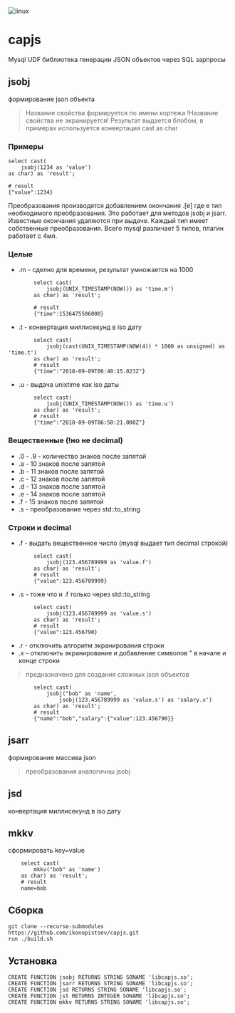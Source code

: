 ![linux](https://github.com/ikonopistsev/capjs/workflows/linux/badge.svg)

# capjs

Mysql UDF библиотека генерации JSON объектов через SQL зарпросы

## jsobj 

формирование json объекта

> Название свойства формируется по имени кортежа
> !Название свойства не экранируется!
> Результат выдается блобом, в примерах используется конвертация cast as char

### Примеры

```
select cast(
    jsobj(1234 as 'value')
as char) as 'result';

# result
{"value":1234}
```

Преобразования производятся добавлением окончания .[e] где e тип необходимого преобразования. Это работает для методов jsobj и jsarr. Известные окончания удаляются при выдаче. Каждый тип имеет собственные преобразования. Всего mysql различает 5 типов, плагин работает с 4мя.

### Целые

* .m - сделно для времени, результат умножается на 1000
```
        select cast(
            jsobj(UNIX_TIMESTAMP(NOW()) as 'time.m')
        as char) as 'result';

        # result
        {"time":1536475506000}
```

* .t - конвертация миллисекунд в iso дату
```
        select cast(
            jsobj(cast(UNIX_TIMESTAMP(NOW(4)) * 1000 as unsigned) as 'time.t')
        as char) as 'result';
        # result
        {"time":"2018-09-09T06:48:15.023Z"}
```

* .u - выдача unixtime как iso даты
```
        select cast(
            jsobj(UNIX_TIMESTAMP(NOW()) as 'time.u')
        as char) as 'result';
        # result
        {"time":"2018-09-09T06:50:21.000Z"}
```

### Вещественные (!но не decimal)

* .0 - .9 - количество знаков после запятой
* .a - 10 знаков после запятой
* .b - 11 знаков после запятой
* .c - 12 знаков после запятой
* .d - 13 знаков после запятой
* .e - 14 знаков после запятой
* .f - 15 знаков после запятой
* .s - преобразование через std::to_string

### Строки и decimal

* .f - выдать вещественное число (mysql выдает тип decimal строкой)
```
        select cast(
            jsobj(123.456789999 as 'value.f')
        as char) as 'result';
        # result
        {"value":123.456789999}
```

* .s - тоже что и .f только через std::to_string
```
        select cast(
            jsobj(123.456789999 as 'value.s')
        as char) as 'result';
        # result
        {"value":123.456790}
```

* .r - отключить алгоритм экранирования строки
* .x - отключить экранирование и добавление символов \" в начале и конце строки
> предназначено для создания сложных json объектов
```
        select cast(
            jsobj("bob" as 'name',
                jsobj(123.456789999 as 'value.s') as 'salary.x')
        as char) as 'result';
        # result
        {"name":"bob","salary":{"value":123.456790}}
```

## jsarr 

формирование массива json

> преобразования аналогичны jsobj 

## jsd 

конвертация миллисекунд в iso дату

## mkkv 

сформировать key=value

```
    select cast(
        mkkv("bob" as 'name')
    as char) as 'result';
    # result
    name=bob
```

## Сборка

```
git clone --recurse-submodules https://github.com/ikonopistsev/capjs.git
run ./build.sh
```

## Установка

```
CREATE FUNCTION jsobj RETURNS STRING SONAME 'libcapjs.so';
CREATE FUNCTION jsarr RETURNS STRING SONAME 'libcapjs.so';
CREATE FUNCTION jsd RETURNS STRING SONAME 'libcapjs.so';
CREATE FUNCTION jst RETURNS INTEGER SONAME 'libcapjs.so';
CREATE FUNCTION mkkv RETURNS STRING SONAME 'libcapjs.so';
```
